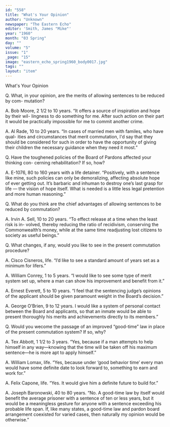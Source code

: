 ```yaml
---
id: "558"
title: "What's Your Opinion"
author: "Unknown"
newspaper: "The Eastern Echo"
editor: 'Smith, James "Mike"'
year: "1960"
month: "03 Spring"
day: ""
volume: "5"
issue: "1"
_page: "15"
image: "eastern_echo_spring1960_body0017.jpg"
tags: ""
layout: "item"
---
```

What's Your Opinion

Q. What, in your opinion, are the merits of allowing sentences to be reduced by com-
mutation?

A. Bob Moore, 2 1/2 to 10 years. “It offers a source of inspiration and hope by their wil-
lingness to do something for me. After such action on their part it would be practically
impossible for me to commit another crime.

A. Al Rade, 10 to 20 years. “In cases of married men with familes, who have qual-
ities and circumstances that merit commutation, I'd say that they should be considered
for such in order to have the opportunity of giving their children the necessary guidance
when they need it most.”

Q. Have the toughened policies of the Board of Pardons affected your thinking con-
cerning rehabilitation? If so, how?

A. E-1076, 80 to 160 years with a life detainer. “Positively, with a sentence like mine,
such policies can only be demoralizing, affecting absolute hope of ever getting out. It’s
barbaric and inhuman to destroy one’s last grasp for life — the vision of hope itself.
What is needed is a little less legal pretention and more human reasoning.”

Q. What do you think are the chief advantages of allowing sentences to be reduced by
commutation?

A. Irvin A. Sell, 10 to 20 years. “To effect release at a time when the least risk is in-
volved, thereby reducing the ratio of recidivism, conserving the Commonwealth’s money,
while at the same time readjusting lost citizens to society as useful beings.”

Q. What changes, if any, would you like to see in the present commutation procedure?

A. Cisco Cisneros, life. “I’d like to see a standard amount of years set as a minimum
for lifers.”

A. William Conrey, 1 to 5 years. “I would like to see some type of merit system set up,
where a man can show his improvement and benefit from it.”

A. Ernest Everett, 5 to 10 years. “I feel that the sentencing judge’s opinions of the
applicant should be given paramount weight in the Board’s decision.”

A. George O’Brien, 9 to 12 years. I would like a system of personal contact between
the Board and applicants, so that an inmate would be able to present thoroughly his
merits and achievements directly to its members.”

Q. Would you wecome the passage of an improved “good-time” law in place of the
present commutation system? If so, why?

A. Tex Abbott, 1 1/2 to 3 years. “Yes, because if a man attempts to help himself in any
way—knowing that the time will be taken off his maximum sentence—he is more apt to
apply himself.”

A. William Lomax, life. “Yes, because under ‘good behavior time’ every man would
have some definite date to look forward to, something to earn and work for.”

A. Felix Capone, life. “Yes. It would give him a definite future to build for.”

A. Joseph Baronowski, 40 to 80 years. “No. A good-time law by itself would benefit
the average prisoner with a sentence of ten or less years, but it would be a meaningless
gesture for anyone with a sentence exceeding his probable life span. If, like many states, a
good-time law and pardon board arrangement coexisted for varied cases, then naturally
my opinion would be otherwise.”
